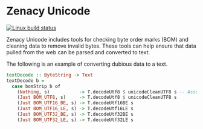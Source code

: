 # Zenacy Unicode

[![Linux build status](https://img.shields.io/travis/mlcfp/zenacy-unicode/master.svg?label=Linux%20build)](https://travis-ci.org/mlcfp/zenacy-unicode)

Zenacy Unicode includes tools for checking byte order marks (BOM) and
cleaning data to remove invalid bytes.  These tools can help ensure that
data pulled from the web can be parsed and converted to text.

The following is an example of converting dubious data to a text.

```haskell
textDecode :: ByteString -> Text
textDecode b =
  case bomStrip b of
    (Nothing, s)           -> T.decodeUtf8 $ unicodeCleanUTF8 s -- Assume UTF8
    (Just BOM_UTF8, s)     -> T.decodeUtf8 $ unicodeCleanUTF8 s
    (Just BOM_UTF16_BE, s) -> T.decodeUtf16BE s
    (Just BOM_UTF16_LE, s) -> T.decodeUtf16LE s
    (Just BOM_UTF32_BE, s) -> T.decodeUtf32BE s
    (Just BOM_UTF32_LE, s) -> T.decodeUtf32LE s
```
